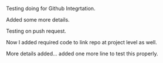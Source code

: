 Testing doing for Github Integrtation.

Added some more details.

Testing on push request.

Now I added required code to link repo at project level as well.

More details added...
added one more line to test this properly.
